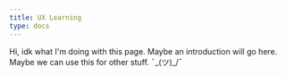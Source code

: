```yaml
---
title: UX Learning
type: docs
---
```


Hi, idk what I'm doing with this page. Maybe an introduction will go here. Maybe we can use this for other stuff.   ¯\_(ツ)_/¯